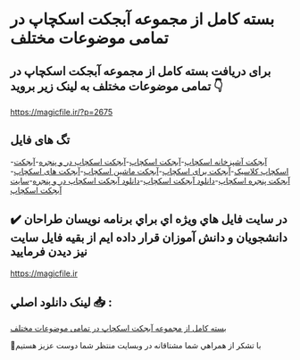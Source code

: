 # بسته کامل از مجموعه آبجکت اسکچاپ در تمامی موضوعات مختلف

## برای دریافت بسته کامل از مجموعه آبجکت اسکچاپ در تمامی موضوعات مختلف به لینک زیر بروید 👇

https://magicfile.ir/?p=2675

## تگ های فایل

-[آبجکت آشپزخانه اسکچاپ](https://magicfile.ir/product/%d8%a8%d8%b3%d8%aa%d9%87-%da%a9%d8%a7%d9%85%d9%84-%d8%a7%d8%b2-%d9%85%d8%ac%d9%85%d9%88%d8%b9%d9%87-%d8%a2%d8%a8%d8%ac%da%a9%d8%aa-%d8%a7%d8%b3%da%a9%da%86%d8%a7%d9%be/)-[آبجکت اسکچاپ](https://magicfile.ir/product/%d8%a8%d8%b3%d8%aa%d9%87-%da%a9%d8%a7%d9%85%d9%84-%d8%a7%d8%b2-%d9%85%d8%ac%d9%85%d9%88%d8%b9%d9%87-%d8%a2%d8%a8%d8%ac%da%a9%d8%aa-%d8%a7%d8%b3%da%a9%da%86%d8%a7%d9%be/)-[آبجکت اسکچاپ در و پنجره](https://magicfile.ir/product/%d8%a8%d8%b3%d8%aa%d9%87-%da%a9%d8%a7%d9%85%d9%84-%d8%a7%d8%b2-%d9%85%d8%ac%d9%85%d9%88%d8%b9%d9%87-%d8%a2%d8%a8%d8%ac%da%a9%d8%aa-%d8%a7%d8%b3%da%a9%da%86%d8%a7%d9%be/)-[آبجکت اسکچاپ کلاسیک](https://magicfile.ir/product/%d8%a8%d8%b3%d8%aa%d9%87-%da%a9%d8%a7%d9%85%d9%84-%d8%a7%d8%b2-%d9%85%d8%ac%d9%85%d9%88%d8%b9%d9%87-%d8%a2%d8%a8%d8%ac%da%a9%d8%aa-%d8%a7%d8%b3%da%a9%da%86%d8%a7%d9%be/)-[آبجکت برای اسکچاپ](https://magicfile.ir/product/%d8%a8%d8%b3%d8%aa%d9%87-%da%a9%d8%a7%d9%85%d9%84-%d8%a7%d8%b2-%d9%85%d8%ac%d9%85%d9%88%d8%b9%d9%87-%d8%a2%d8%a8%d8%ac%da%a9%d8%aa-%d8%a7%d8%b3%da%a9%da%86%d8%a7%d9%be/)-[آبجکت ماشین اسکچاپ](https://magicfile.ir/product/%d8%a8%d8%b3%d8%aa%d9%87-%da%a9%d8%a7%d9%85%d9%84-%d8%a7%d8%b2-%d9%85%d8%ac%d9%85%d9%88%d8%b9%d9%87-%d8%a2%d8%a8%d8%ac%da%a9%d8%aa-%d8%a7%d8%b3%da%a9%da%86%d8%a7%d9%be/)-[آبجکت های اسکچاپ](https://magicfile.ir/product/%d8%a8%d8%b3%d8%aa%d9%87-%da%a9%d8%a7%d9%85%d9%84-%d8%a7%d8%b2-%d9%85%d8%ac%d9%85%d9%88%d8%b9%d9%87-%d8%a2%d8%a8%d8%ac%da%a9%d8%aa-%d8%a7%d8%b3%da%a9%da%86%d8%a7%d9%be/)-[آبجکت پنجره اسکچاپ](https://magicfile.ir/product/%d8%a8%d8%b3%d8%aa%d9%87-%da%a9%d8%a7%d9%85%d9%84-%d8%a7%d8%b2-%d9%85%d8%ac%d9%85%d9%88%d8%b9%d9%87-%d8%a2%d8%a8%d8%ac%da%a9%d8%aa-%d8%a7%d8%b3%da%a9%da%86%d8%a7%d9%be/)-[دانلود آبجکت اسکچاپ](https://magicfile.ir/product/%d8%a8%d8%b3%d8%aa%d9%87-%da%a9%d8%a7%d9%85%d9%84-%d8%a7%d8%b2-%d9%85%d8%ac%d9%85%d9%88%d8%b9%d9%87-%d8%a2%d8%a8%d8%ac%da%a9%d8%aa-%d8%a7%d8%b3%da%a9%da%86%d8%a7%d9%be/)-[دانلود آبجکت اسکچاپ در و پنجره](https://magicfile.ir/product/%d8%a8%d8%b3%d8%aa%d9%87-%da%a9%d8%a7%d9%85%d9%84-%d8%a7%d8%b2-%d9%85%d8%ac%d9%85%d9%88%d8%b9%d9%87-%d8%a2%d8%a8%d8%ac%da%a9%d8%aa-%d8%a7%d8%b3%da%a9%da%86%d8%a7%d9%be/)-[سایت آبجکت اسکچاپ](https://magicfile.ir/product/%d8%a8%d8%b3%d8%aa%d9%87-%da%a9%d8%a7%d9%85%d9%84-%d8%a7%d8%b2-%d9%85%d8%ac%d9%85%d9%88%d8%b9%d9%87-%d8%a2%d8%a8%d8%ac%da%a9%d8%aa-%d8%a7%d8%b3%da%a9%da%86%d8%a7%d9%be/)

## ✔️ در سايت فايل هاي ويژه اي براي برنامه نويسان طراحان دانشجويان و دانش آموزان قرار داده ايم از بقيه فايل سايت نيز ديدن فرماييد

https://magicfile.ir


## لينک دانلود اصلي 📥 :

[بسته کامل از مجموعه آبجکت اسکچاپ در تمامی موضوعات مختلف](https://magicfile.ir/product/%d8%a8%d8%b3%d8%aa%d9%87-%da%a9%d8%a7%d9%85%d9%84-%d8%a7%d8%b2-%d9%85%d8%ac%d9%85%d9%88%d8%b9%d9%87-%d8%a2%d8%a8%d8%ac%da%a9%d8%aa-%d8%a7%d8%b3%da%a9%da%86%d8%a7%d9%be/) 


🙏با تشکر از همراهي شما مشتاقانه در وبسایت منتظر شما دوست عزیز هستیم


